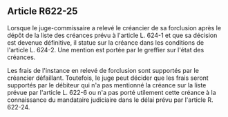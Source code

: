 Article R622-25
----
Lorsque le juge-commissaire a relevé le créancier de sa forclusion après le
dépôt de la liste des créances prévu à l'article L. 624-1 et que sa décision est
devenue définitive, il statue sur la créance dans les conditions de l'article L.
624-2. Une mention est portée par le greffier sur l'état des créances.

Les frais de l'instance en relevé de forclusion sont supportés par le créancier
défaillant. Toutefois, le juge peut décider que les frais seront supportés par
le débiteur qui n'a pas mentionné la créance sur la liste prévue par l'article
L. 622-6 ou n'a pas porté utilement cette créance à la connaissance du
mandataire judiciaire dans le délai prévu par l'article R. 622-24.

